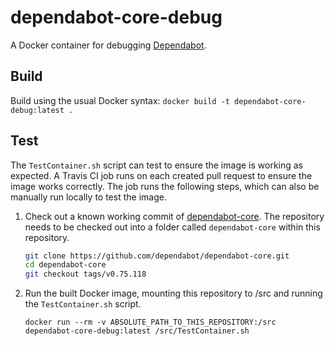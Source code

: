 # dependabot-core-debug

A Docker container for debugging [Dependabot](https://github.com/dependabot/dependabot-core).

## Build

Build using the usual Docker syntax:
`docker build -t dependabot-core-debug:latest .`

## Test

The `TestContainer.sh` script can test to ensure the image is working as expected. A Travis CI job runs on each created pull request to ensure the image works correctly. The job runs the following steps, which can also be manually run locally to test the image.

1. Check out a known working commit of [dependabot-core](https://github.com/dependabot/dependabot-core). The repository needs to be checked out into a folder called `dependabot-core` within this repository.

    ``` bash
    git clone https://github.com/dependabot/dependabot-core.git
    cd dependabot-core
    git checkout tags/v0.75.118
    ```

1. Run the built Docker image, mounting this repository to /src and running the `TestContainer.sh` script.

    `docker run --rm -v ABSOLUTE_PATH_TO_THIS_REPOSITORY:/src dependabot-core-debug:latest /src/TestContainer.sh`
